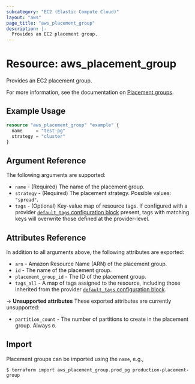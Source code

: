 ```yaml
---
subcategory: "EC2 (Elastic Compute Cloud)"
layout: "aws"
page_title: "aws_placement_group"
description: |-
  Provides an EC2 placement group.
---
```


# Resource: aws_placement_group

Provides an EC2 placement group.

For more information, see the documentation on [Placement groups][placement-groups].

[placement-groups]: https://docs.cloud.croc.ru/en/services/compute/placementgroups.html

## Example Usage

```terraform
resource "aws_placement_group" "example" {
  name     = "test-pg"
  strategy = "cluster"
}
```

## Argument Reference

The following arguments are supported:

* `name` - (Required) The name of the placement group.
* `strategy` - (Required) The placement strategy. Possible values: `"spread"`.
* `tags` - (Optional) Key-value map of resource tags. If configured with a provider [`default_tags` configuration block][default-tags] present, tags with matching keys will overwrite those defined at the provider-level.

## Attributes Reference

In addition to all arguments above, the following attributes are exported:

* `arn` - Amazon Resource Name (ARN) of the placement group.
* `id` - The name of the placement group.
* `placement_group_id` - The ID of the placement group.
* `tags_all` - A map of tags assigned to the resource, including those inherited from the provider [`default_tags` configuration block][default-tags].

->  **Unsupported attributes**
These exported attributes are currently unsupported:

* `partition_count` - The number of partitions to create in the placement group. Always `0`.

## Import

Placement groups can be imported using the `name`, e.g.,

```
$ terraform import aws_placement_group.prod_pg production-placement-group
```

[default-tags]: https://www.terraform.io/docs/providers/aws/index.html#default_tags-configuration-block
